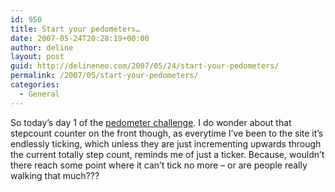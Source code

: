```yaml
---
id: 950
title: Start your pedometers…
date: 2007-05-24T20:28:19+00:00
author: deline
layout: post
guid: http://delineneo.com/2007/05/24/start-your-pedometers/
permalink: /2007/05/start-your-pedometers/
categories:
  - General
---
```

So today&#8217;s day 1 of the [pedometer challenge](http://www.gcc2007.com/). I do wonder about that stepcount counter on the front though, as everytime I&#8217;ve been to the site it&#8217;s endlessly ticking, which unless they are just incrementing upwards through the current totally step count, reminds me of just a ticker. Because, wouldn&#8217;t there reach some point where it can&#8217;t tick no more &#8211; or are people really walking that much???

